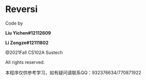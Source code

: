 # Reversi
Code by 

**Liu Yichen#12112609**
      
**Li Zongze#12111802**
              
@2021Fall CS102A Sustech
   
All rights reserved.

本程序仅供参考学习，如有疑问请联系QQ：932376634/770871922

